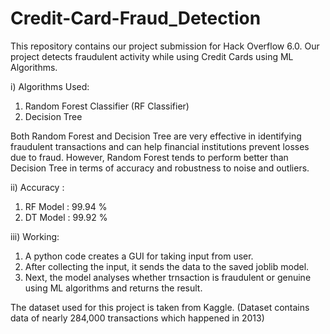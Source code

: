 # Credit-Card-Fraud_Detection
This repository contains our project submission for Hack Overflow 6.0. 
Our project detects fraudulent activity while using Credit Cards using ML Algorithms.

i) Algorithms Used:
1) Random Forest Classifier (RF Classifier)
2) Decision Tree 

Both Random Forest and Decision Tree are very effective in identifying fraudulent transactions and can help financial institutions prevent losses due to fraud. However, Random Forest tends to perform better than Decision Tree in terms of accuracy and robustness to noise and outliers.

ii) Accuracy :
1) RF Model : 99.94 %
2) DT Model : 99.92 %

iii) Working:
1) A python code creates a GUI for taking input from user.
2) After collecting the input, it sends the data to the saved joblib model.
3) Next, the model analyses whether trnsaction is fraudulent or genuine using ML algorithms and returns the result.

The dataset used for this project is taken from Kaggle. (Dataset contains data of nearly 284,000 transactions which happened in 2013)
